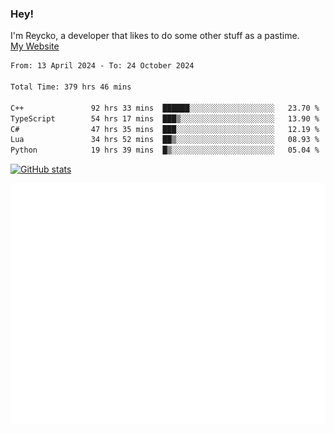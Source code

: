 ### Hey!
I'm Reycko, a developer that likes to do some other stuff as a pastime.  
[My Website](https://reycko.root.sx)

<!--START_SECTION:wakasection-->

```txt
From: 13 April 2024 - To: 24 October 2024

Total Time: 379 hrs 46 mins

C++               92 hrs 33 mins  ██████░░░░░░░░░░░░░░░░░░░   23.70 %
TypeScript        54 hrs 17 mins  ███▒░░░░░░░░░░░░░░░░░░░░░   13.90 %
C#                47 hrs 35 mins  ███░░░░░░░░░░░░░░░░░░░░░░   12.19 %
Lua               34 hrs 52 mins  ██▒░░░░░░░░░░░░░░░░░░░░░░   08.93 %
Python            19 hrs 39 mins  █▒░░░░░░░░░░░░░░░░░░░░░░░   05.04 %
```

<!--END_SECTION:wakasection-->

[![GitHub stats](https://github-readme-stats.vercel.app/api?username=Reycko&show_icons=true&theme=dark&hide_title=true&count_private=true)](https://github.com/anuraghazra/github-readme-stats)

![Metrics](/github-metrics.svg)
